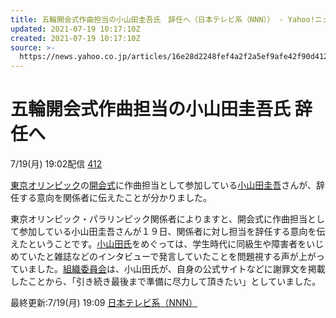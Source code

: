 ```yaml
---
title: 五輪開会式作曲担当の小山田圭吾氏　辞任へ（日本テレビ系（NNN）） - Yahoo!ニュース
updated: 2021-07-19 10:17:10Z
created: 2021-07-19 10:17:10Z
source: >-
  https://news.yahoo.co.jp/articles/16e28d2248fef4a2f2a5ef9afe42f90d4125f533?tokyo2020
---
```


# 五輪開会式作曲担当の小山田圭吾氏 辞任へ

7/19(月) 19:02配信
[412]()

[東京オリンピック](https://search.yahoo.co.jp/search?ei=UTF-8&rkf=1&slfr=1&p=%E6%9D%B1%E4%BA%AC%E3%82%AA%E3%83%AA%E3%83%B3%E3%83%94%E3%83%83%E3%82%AF&fr=link_kw_nws_direct)の[開会式](https://search.yahoo.co.jp/search?ei=UTF-8&rkf=1&slfr=1&p=%E9%96%8B%E4%BC%9A%E5%BC%8F&fr=link_kw_nws_direct)に作曲担当として参加している[小山田圭吾](https://search.yahoo.co.jp/search?ei=UTF-8&rkf=1&slfr=1&p=%E5%B0%8F%E5%B1%B1%E7%94%B0%E5%9C%AD%E5%90%BE&fr=link_kw_nws_direct)さんが、辞任する意向を関係者に伝えたことが分かりました。

東京オリンピック・パラリンピック関係者によりますと、開会式に作曲担当として参加している小山田圭吾さんが１９日、関係者に対し担当を辞任する意向を伝えたということです。[小山田氏](https://search.yahoo.co.jp/search?ei=UTF-8&rkf=1&slfr=1&p=%E5%B0%8F%E5%B1%B1%E7%94%B0%E6%B0%8F&fr=link_kw_nws_direct)をめぐっては、学生時代に同級生や障害者をいじめていたと雑誌などのインタビューで発言していたことを問題視する声が上がっていました。[組織委員会](https://search.yahoo.co.jp/search?ei=UTF-8&rkf=1&slfr=1&p=%E7%B5%84%E7%B9%94%E5%A7%94%E5%93%A1%E4%BC%9A&fr=link_kw_nws_direct)は、小山田氏が、自身の公式サイトなどに謝罪文を掲載したことから、「引き続き最後まで準備に尽力して頂きたい」としていました。

最終更新:7/19(月) 19:09
[日本テレビ系（NNN）](https://news.yahoo.co.jp/media/nnn)